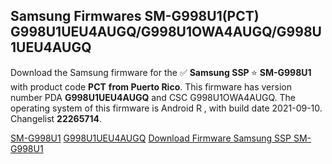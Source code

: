 <h2>Samsung Firmwares SM-G998U1(PCT) G998U1UEU4AUGQ/G998U1OWA4AUGQ/G998U1UEU4AUGQ</h2>
Download the Samsung firmware for the ✅ <strong>Samsung SSP </strong> ⭐ <strong>SM-G998U1</strong> with product code <strong>PCT</strong> <strong> from Puerto Rico</strong>. This firmware has version number PDA <strong>G998U1UEU4AUGQ</strong> and CSC G998U1OWA4AUGQ. The operating system of this firmware is Android R , with build date 2021-09-10. Changelist <strong>22265714</strong>.


[SM-G998U1](https://samfirm.shop/samsung/model/SM-G998U1)
[G998U1UEU4AUGQ](https://samfirm.shop/samsung/pda/G998U1UEU4AUGQ)
[Download Firmware Samsung SSP SM-G998U1](https://samfirm.shop/samsung/firmware/454691)
